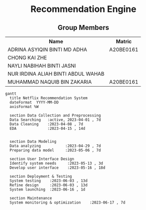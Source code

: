<h1 align='center'>Recommendation Engine</h1>
<h2 align='center'>Group Members </h2>
<table align='center'>
  <tr>
    <th>Name</th>
    <th>Matric</th>
  </tr>
  <tr>
    <td>ADRINA ASYIQIN BINTI MD ADHA</td>
    <td>A20BE0161</td>
  </tr>
  <tr>
    <td>CHONG KAI ZHE</td>
    <td></td>
  </tr>
  <tr>
    <td>NAYLI NABIHAH BINTI JASNI</td>
    <td></td>
  </tr>
  <tr>
    <td>NUR IRDINA ALIAH BINTI ABDUL WAHAB</td>
    <td></td>
  </tr>
  <tr>
    <td>MUHAMMAD NAQUIB BIN ZAKARIA</td>
    <td>A20BE0161</td>
  </tr>
</table>

  ```mermaid
gantt
    title Netflix Recommendation System
    dateFormat  YYYY-MM-DD
    axisFormat %W
  
    section Data Collection and Preprocessing
    Data Searching   :active, 2023-04-01 , 7d
    Data Cleaning    :2023-04-08 , 7d
    EDA              :2023-04-15 , 14d
    
  
    section Data Modeling
    Data analyzing           :2023-04-29 , 7d
    Preparing data model     :2023-05-06 , 7d
  
    section User Interface Design
    Identify system needs     :2023-05-13 , 3d
    Develop user interface    :2023-05-16 , 18d
  
    section Deployment & Testing
    System testing    :2023-06-03 , 13d
    Refine design     :2023-06-03 , 13d
    System launching  :2023-06-16 , 1d
    
    section Maintenance
    System monitoring & optimization    :2023-06-17 , 7d
  
  ```
